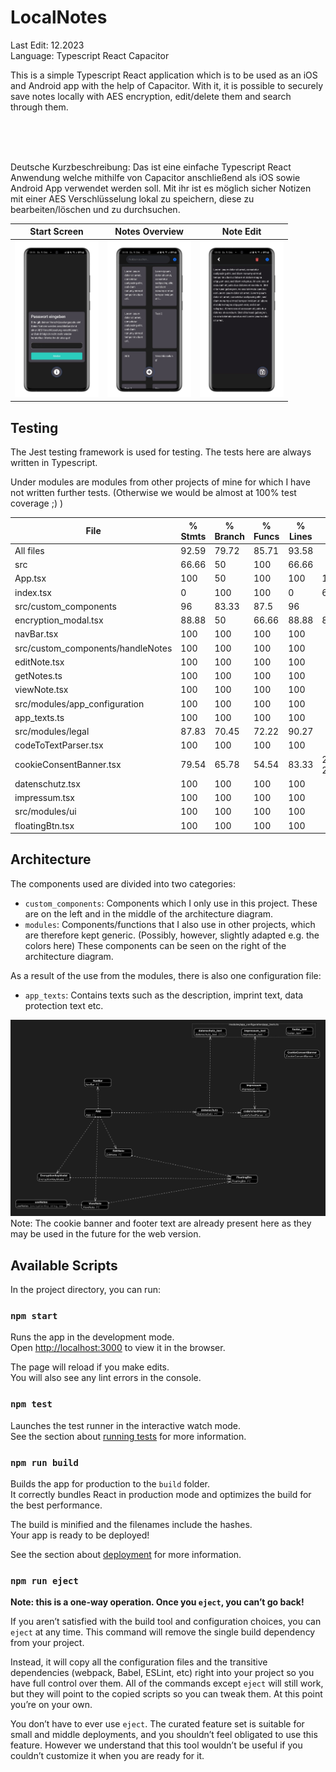 
# LocalNotes

Last Edit: 12.2023 <br>
Language: Typescript React Capacitor<br>

This is a simple Typescript React application which is to be used as an iOS and Android app with the help of Capacitor. 
With it, it is possible to securely save notes locally with AES encryption, edit/delete them and search through them.

<br><br><br>

Deutsche Kurzbeschreibung:
Das ist eine einfache Typescript React Anwendung welche mithilfe von Capacitor anschließend als iOS sowie Android App verwendet werden soll. 
Mit ihr ist es möglich sicher Notizen mit einer AES Verschlüsselung lokal zu speichern, diese zu bearbeiten/löschen und zu durchsuchen.

| Start Screen | Notes Overview | Note Edit |
|--------------|----------------|-----------|
| <img src="startScreen.jpeg" alt="Start Screen" height="250"> | <img src="notesOverview.jpeg" alt="Notes Overview" height="250"> | <img src="editScreen.jpeg" alt="Note Edit" height="250"> |




## Testing
The Jest testing framework is used for testing.
The tests here are always written in Typescript. 

Under modules are modules from other projects of mine for which I have not written further tests. (Otherwise we would be almost at 100% test coverage ;) )

File                               | % Stmts | % Branch | % Funcs | % Lines | Uncovered Line #s   
-----------------------------------|---------|----------|---------|---------|---------------------
All files                          |   92.59 |    79.72 |   85.71 |   93.58 |                     
 src                               |   66.66 |       50 |     100 |   66.66 |                     
  App.tsx                          |     100 |       50 |     100 |     100 | 16                  
  index.tsx                        |       0 |      100 |     100 |       0 | 6-9                 
 src/custom_components             |      96 |    83.33 |    87.5 |      96 |                     
  encryption_modal.tsx             |   88.88 |       50 |   66.66 |   88.88 | 85                  
  navBar.tsx                       |     100 |      100 |     100 |     100 |                     
 src/custom_components/handleNotes |     100 |      100 |     100 |     100 |                     
  editNote.tsx                     |     100 |      100 |     100 |     100 |                     
  getNotes.ts                      |     100 |      100 |     100 |     100 |                     
  viewNote.tsx                     |     100 |      100 |     100 |     100 |                     
 src/modules/app_configuration     |     100 |      100 |     100 |     100 |                     
  app_texts.ts                     |     100 |      100 |     100 |     100 |                     
 src/modules/legal                 |   87.83 |    70.45 |   72.22 |   90.27 |                     
  codeToTextParser.tsx             |     100 |      100 |     100 |     100 |                     
  cookieConsentBanner.tsx          |   79.54 |    65.78 |   54.54 |   83.33 | 23,45,50,56,198-217 
  datenschutz.tsx                  |     100 |      100 |     100 |     100 |                     
  impressum.tsx                    |     100 |      100 |     100 |     100 |                     
 src/modules/ui                    |     100 |      100 |     100 |     100 |                     
  floatingBtn.tsx                  |     100 |      100 |     100 |     100 |                    

## Architecture
The components used are divided into two categories:
- `custom_components`: Components which I only use in this project. These are on the left and in the middle of the architecture diagram.
- `modules`: Components/functions that I also use in other projects, which are therefore kept generic. (Possibly, however, slightly adapted e.g. the colors here)  These components can be seen on the right of the architecture diagram. 

As a result of the use from the modules, there is also one configuration file:
- `app_texts`: Contains texts such as the description, imprint text, data protection text etc.

![Local Notes Architecture](/LocalNotesArchitecture.jpeg)
Note: The cookie banner and footer text are already present here as they may be used in the future for the web version.


## Available Scripts

In the project directory, you can run:

### `npm start`

Runs the app in the development mode.\
Open [http://localhost:3000](http://localhost:3000) to view it in the browser.

The page will reload if you make edits.\
You will also see any lint errors in the console.

### `npm test`

Launches the test runner in the interactive watch mode.\
See the section about [running tests](https://facebook.github.io/create-react-app/docs/running-tests) for more information.

### `npm run build`

Builds the app for production to the `build` folder.\
It correctly bundles React in production mode and optimizes the build for the best performance.

The build is minified and the filenames include the hashes.\
Your app is ready to be deployed!

See the section about [deployment](https://facebook.github.io/create-react-app/docs/deployment) for more information.

### `npm run eject`

**Note: this is a one-way operation. Once you `eject`, you can’t go back!**

If you aren’t satisfied with the build tool and configuration choices, you can `eject` at any time. This command will remove the single build dependency from your project.

Instead, it will copy all the configuration files and the transitive dependencies (webpack, Babel, ESLint, etc) right into your project so you have full control over them. All of the commands except `eject` will still work, but they will point to the copied scripts so you can tweak them. At this point you’re on your own.

You don’t have to ever use `eject`. The curated feature set is suitable for small and middle deployments, and you shouldn’t feel obligated to use this feature. However we understand that this tool wouldn’t be useful if you couldn’t customize it when you are ready for it.
